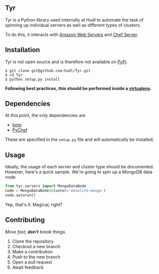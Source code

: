 ## Tyr

Tyr is a Python library used internally at Hudl to automate the task of spinning
up individual servers as well as different types of clusters.

To do this, it interacts with [Amazon Web Servers](https://aws.amazon.com) and
[Chef Server](https://www.chef.io/).

## Installation

Tyr is not open source and is therefore not available on
[PyPi](https://pypi.python.org/pypi).

```
$ git clone git@github.com:hudl/Tyr.git
$ cd Tyr
$ python setup.py install
```

__Following best practices, this should be performed inside a
[virtualenv](https://github.com/pypa/virtualenv).__

## Dependencies

At this point, the only dependencies are

- [boto](https://github.com/boto/boto)
- [PyChef](https://github.com/coderanger/pychef)

These are specified in the `setup.py` file and will automatically be installed.

## Usage

Ideally, the usage of each server and cluster type should be documented.
However, here's a quick sample. We're going to spin up a MongoDB data node.

``` python
from tyr.servers import MongoDataNode
node = MongoDataNode(cluster='monolith-mongo')
node.autorun()
```

Yep, that's it. Magical, right?

## Contributing

_Move fast, **don't** break things_.

1. Clone the repository
2. Checkout a new branch
3. Make a contribution
4. Push to the new branch
5. Open a pull request
6. Await feedback
